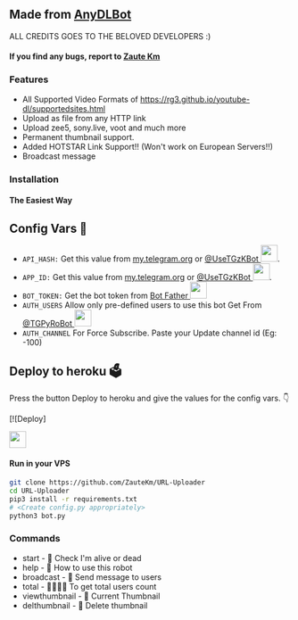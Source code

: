 ## Made from [AnyDLBot](https://telegram.dog/AnyDLBot)

ALL CREDITS GOES TO THE BELOVED DEVELOPERS :)

#### If you find any bugs, report to [Zaute Km](https://t.me/iZaute/5)

### Features

- All Supported Video Formats of https://rg3.github.io/youtube-dl/supportedsites.html
- Upload as file from any HTTP link
- Upload zee5, sony.live, voot and much more
- Permanent thumbnail support.
- Added HOTSTAR Link Support!!  (Won't work on European Servers!!)
- Broadcast message


### Installation

#### The Easiest Way

## Config Vars 🤖

- `API_HASH:` Get this value from [my.telegram.org](https://my.telegram.org) or [@UseTGzKBot <img src="https://telegra.ph/file/23d7c928f000aee982a4a.jpg" width="30" height="30">](https://telegram.dog/UseTGzKbot).
- `APP_ID:` Get this value from [my.telegram.org](https://my.telegram.org) or [@UseTGzKBot <img src="https://telegra.ph/file/23d7c928f000aee982a4a.jpg" width="30" height="30">](https://telegram.dog/UseTGzKbot).
- `BOT_TOKEN:` Get the bot token from [Bot Father <img src="https://telegra.ph/file/8d80c13110506bf1cb58e.jpg" width="30" height="30">](https://telegram.dog/BotFather)
- `AUTH_USERS` Allow only pre-defined users to use this bot Get From [@TGPyRoBot <img src="https://telegra.ph/file/14f9e7c35e646c249ddd3.jpg" width="30" height="30">](https://telegram.dog/TGPyRoBot)
- `AUTH_CHANNEL` For Force Subscribe. Paste your Update channel id (Eg: -100)

## Deploy to heroku 🗳
Press the button Deploy to heroku and give the values for the config vars. 👇

[![Deploy]

<a href="https://heroku.com/deploy?template=https://github.com/Adarshpandeyji/URL-Uploader">
<img height="30px" 
src="https://img.shields.io/badge/Deploy%20To%20Heroku-blueviolet?style=for-the-badge&logo=heroku">
</a>


#### Run in your VPS
```sh
git clone https://github.com/ZauteKm/URL-Uploader
cd URL-Uploader
pip3 install -r requirements.txt
# <Create config.py appropriately>
python3 bot.py
```

### Commands

* start - 👻 Check I'm alive or dead
* help - 📝 How to use this robot
* broadcast - 💌 Send message to users
* total - 👨‍👨‍👦‍👦 To get total users count
* viewthumbnail - 🌌 Current Thumbnail
* delthumbnail - 🎇 Delete thumbnail
